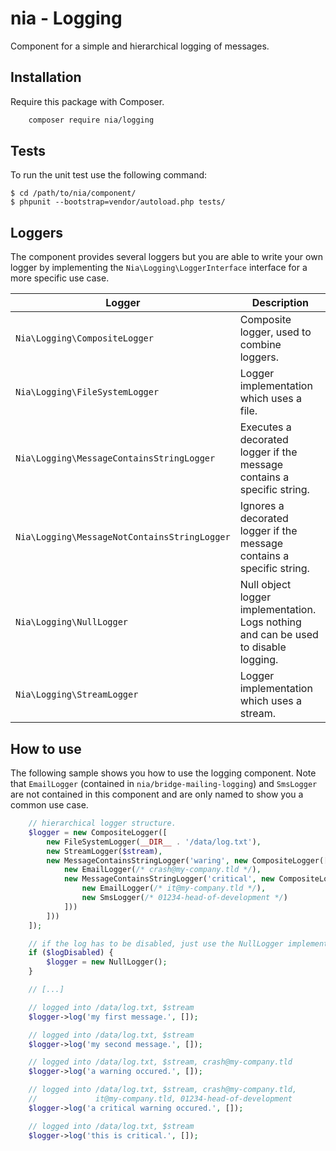 # nia - Logging

Component for a simple and hierarchical logging of messages.

## Installation

Require this package with Composer.

```bash
	composer require nia/logging
```

## Tests
To run the unit test use the following command:

    $ cd /path/to/nia/component/
    $ phpunit --bootstrap=vendor/autoload.php tests/

## Loggers
The component provides several loggers but you are able to write your own logger by implementing the `Nia\Logging\LoggerInterface` interface for a more specific use case.

| Logger | Description |
| --- | --- |
| `Nia\Logging\CompositeLogger` | Composite logger, used to combine loggers. |
| `Nia\Logging\FileSystemLogger` | Logger implementation which uses a file. |
| `Nia\Logging\MessageContainsStringLogger` | Executes a decorated logger if the message contains a specific string. |
| `Nia\Logging\MessageNotContainsStringLogger` | Ignores a decorated logger if the message contains a specific string. |
| `Nia\Logging\NullLogger` | Null object logger implementation. Logs nothing and can be used to disable logging. |
| `Nia\Logging\StreamLogger` | Logger implementation which uses a stream. |

## How to use
The following sample shows you how to use the logging component. Note that `EmailLogger` (contained in `nia/bridge-mailing-logging`) and `SmsLogger` are not contained in this component and are only named to show you a common use case.

```php
	// hierarchical logger structure.
	$logger = new CompositeLogger([
	    new FileSystemLogger(__DIR__ . '/data/log.txt'),
	    new StreamLogger($stream),
	    new MessageContainsStringLogger('waring', new CompositeLogger([
	        new EmailLogger(/* crash@my-company.tld */),
	        new MessageContainsStringLogger('critical', new CompositeLogger([
	            new EmailLogger(/* it@my-company.tld */),
	            new SmsLogger(/* 01234-head-of-development */)
	        ]))
	    ]))
	]);

	// if the log has to be disabled, just use the NullLogger implementation.
	if ($logDisabled) {
		$logger = new NullLogger();
	}

	// [...]

	// logged into /data/log.txt, $stream
	$logger->log('my first message.', []);

	// logged into /data/log.txt, $stream
	$logger->log('my second message.', []);

	// logged into /data/log.txt, $stream, crash@my-company.tld
	$logger->log('a warning occured.', []);

	// logged into /data/log.txt, $stream, crash@my-company.tld,
	//             it@my-company.tld, 01234-head-of-development
	$logger->log('a critical warning occured.', []);

	// logged into /data/log.txt, $stream
	$logger->log('this is critical.', []);

```
